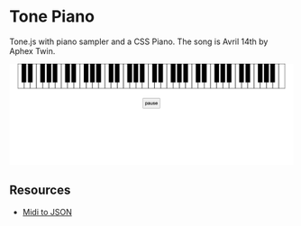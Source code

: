 # Tone Piano

Tone.js with piano sampler and a CSS Piano. The song is Avril 14th by Aphex Twin.

![piano screenshot](./piano-screenshot.png)

## Resources

- [Midi to JSON](http://tonejs.github.io/Midi/)
